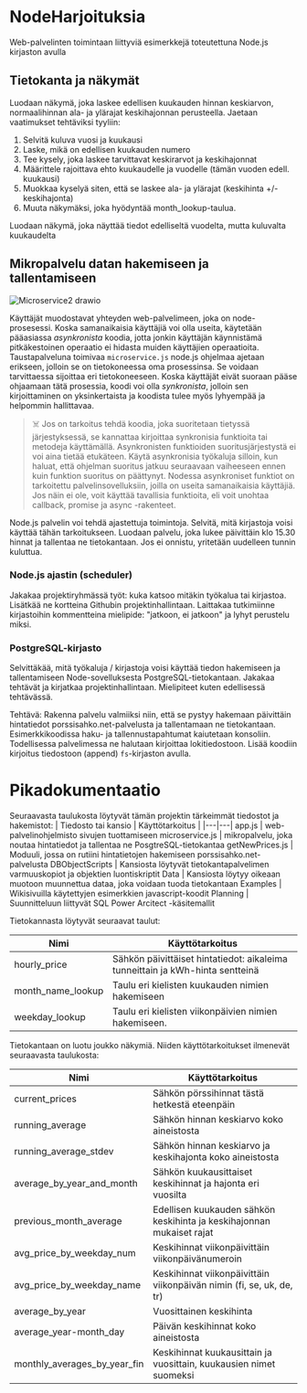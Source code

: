 # NodeHarjoituksia
Web-palvelinten toimintaan liittyviä esimerkkejä toteutettuna Node.js kirjaston avulla

## Tietokanta ja näkymät

Luodaan näkymä, joka laskee edellisen kuukauden hinnan keskiarvon, normaalihinnan ala- ja ylärajat keskihajonnan perusteella. Jaetaan vaatimukset tehtäviksi tyyliin:

1. Selvitä kuluva vuosi ja kuukausi
2. Laske, mikä on edellisen kuukauden numero
3. Tee kysely, joka laskee tarvittavat keskirarvot ja keskihajonnat
4. Määrittele rajoittava ehto kuukaudelle ja vuodelle (tämän vuoden edell. kuukausi)
5. Muokkaa kyselyä siten, että se laskee ala- ja ylärajat (keskihinta +/- keskihajonta)
6. Muuta näkymäksi, joka hyödyntää month_lookup-taulua.

Luodaan näkymä, joka näyttää tiedot edelliseltä vuodelta, mutta kuluvalta kuukaudelta

## Mikropalvelu datan hakemiseen ja tallentamiseen

![Microservice2 drawio](https://github.com/TiViOpetus/NodeHarjoituksia/assets/24242044/c7bbe3d8-f0c4-4e7c-b564-26a422b1ab0d)

Käyttäjät muodostavat yhteyden web-palvelimeen, joka on node-prosesessi. Koska samanaikaisia käyttäjiä voi olla useita, käytetään pääasiassa _asynkronista_ koodia, jotta jonkin käyttäjän käynnistämä pitkäkestoinen operaatio ei hidasta muiden käyttäjien operaatioita. Taustapalveluna toimivaa `microservice.js` node.js ohjelmaa ajetaan erikseen, jolloin se on tietokoneessa oma prosessinsa. Se voidaan tarvittaessa sijoittaa eri tietokoneeseen. Koska käyttäjät eivät suoraan pääse ohjaamaan tätä prosessia, koodi voi olla _synkronista_, jolloin sen kirjoittaminen on yksinkertaista ja koodista tulee myös lyhyempää ja helpommin hallittavaa.

> ☠️ Jos on tarkoitus tehdä koodia, joka suoritetaan tietyssä järjestyksessä, se kannattaa kirjoittaa synkronisia funktioita tai metodeja käyttämällä. Asynkronisten funktioiden suoritusjärjestystä ei voi aina tietää etukäteen. Käytä asynkronisia työkaluja silloin, kun haluat, että ohjelman suoritus jatkuu seuraavaan vaiheeseen ennen kuin funktion suoritus on päättynyt. Nodessa asynkroniset funktiot on tarkoitettu palvelinsovelluksiin, joilla on useita samanaikaisia käyttäjiä. Jos näin ei ole, voit käyttää tavallisia funktioita, eli voit unohtaa callback, promise ja async -rakenteet.

Node.js palvelin voi tehdä ajastettuja toimintoja. Selvitä, mitä kirjastoja voisi käyttää tähän tarkoitukseen. Luodaan palvelu, joka lukee päivittäin klo 15.30 hinnat ja tallentaa ne tietokantaan. Jos ei onnistu, yritetään uudelleen tunnin kuluttua. 

### Node.js ajastin (scheduler)

Jakakaa projektiryhmässä työt: kuka katsoo mitäkin työkalua tai kirjastoa. Lisätkää ne kortteina Githubin projektinhallintaan. Laittakaa tutkimiinne kirjastoihin kommentteina mielipide: "jatkoon, ei jatkoon" ja lyhyt perustelu miksi.

### PostgreSQL-kirjasto
Selvittäkää, mitä työkaluja / kirjastoja voisi käyttää tiedon hakemiseen ja tallentamiseen Node-sovelluksesta PostgreSQL-tietokantaan. Jakakaa tehtävät ja kirjatkaa projektinhallintaan. Mielipiteet kuten edellisessä tehtävässä.

Tehtävä:
Rakenna palvelu valmiiksi niin, että se pystyy hakemaan päivittäin hintatiedot porssisahko.net-palvelusta ja tallentamaan ne tietokantaan. Esimerkkikoodissa haku- ja tallennustapahtumat kaiutetaan konsoliin. Todellisessa palvelimessa ne halutaan kirjoittaa lokitiedostoon. Lisää koodiin kirjoitus tiedostoon (append) `fs`-kirjaston avulla.

# Pikadokumentaatio
Seuraavasta taulukosta löytyvät tämän projektin tärkeimmät tiedostot ja hakemistot:
| Tiedosto tai kansio | Käyttötarkoitus |
|---|---|
app.js | web-palvelinohjelmisto sivujen tuottamiseen
microservice.js | mikropalvelu, joka noutaa hintatiedot ja tallentaa ne PosgtreSQL-tietokantaa
getNewPrices.js | Moduuli, jossa on rutiini hintatietojen hakemiseen porssisahko.net-palvelusta
DBObjectScripts | Kansiosta löytyvät tietokantapalvelimen varmuuskopiot ja objektien luontiskriptit
Data | Kansiosta löytyy oikeaan muotoon muunnettua dataa, joka voidaan tuoda tietokantaan
Examples | Wikisivuilla käytettyjen esimerkkien javascript-koodit
Planning | Suunnitteluun liittyvät SQL Power Arcitect -käsitemallit

Tietokannasta löytyvät seuraavat taulut:

Nimi | Käyttötarkoitus
|---|---|
hourly_price | Sähkön päivittäiset hintatiedot: aikaleima tunneittain ja kWh-hinta sentteinä
month_name_lookup | Taulu eri kielisten kuukauden nimien hakemiseen
weekday_lookup | Taulu eri kielisten viikonpäivien nimien hakemiseen.

Tietokantaan on luotu joukko näkymiä. Niiden käyttötarkoitukset ilmenevät seuraavasta taulukosta:

Nimi | Käyttötarkoitus
|---|---|
current_prices | Sähkön pörssihinnat tästä hetkestä eteenpäin
running_average | Sähkön hinnan keskiarvo koko aineistosta
running_average_stdev | Sähkön hinnan keskiarvo ja keskihajonta koko aineistosta
average_by_year_and_month | Sähkön kuukausittaiset keskihinnat ja hajonta eri vuosilta
previous_month_average | Edellisen kuukauden sähkön keskihinta ja keskihajonnan mukaiset rajat
avg_price_by_weekday_num | Keskihinnat viikonpäivittäin viikonpäivänumeroin
avg_price_by_weekday_name | Keskihinnat viikonpäivittäin viikonpäivän nimin (fi, se, uk, de, tr)
average_by_year | Vuosittainen keskihinta
average_year-month_day | Päivän keskihinnat koko aineistosta
monthly_averages_by_year_fin | Keskihinnat kuukausittain ja vuosittain, kuukausien nimet suomeksi
